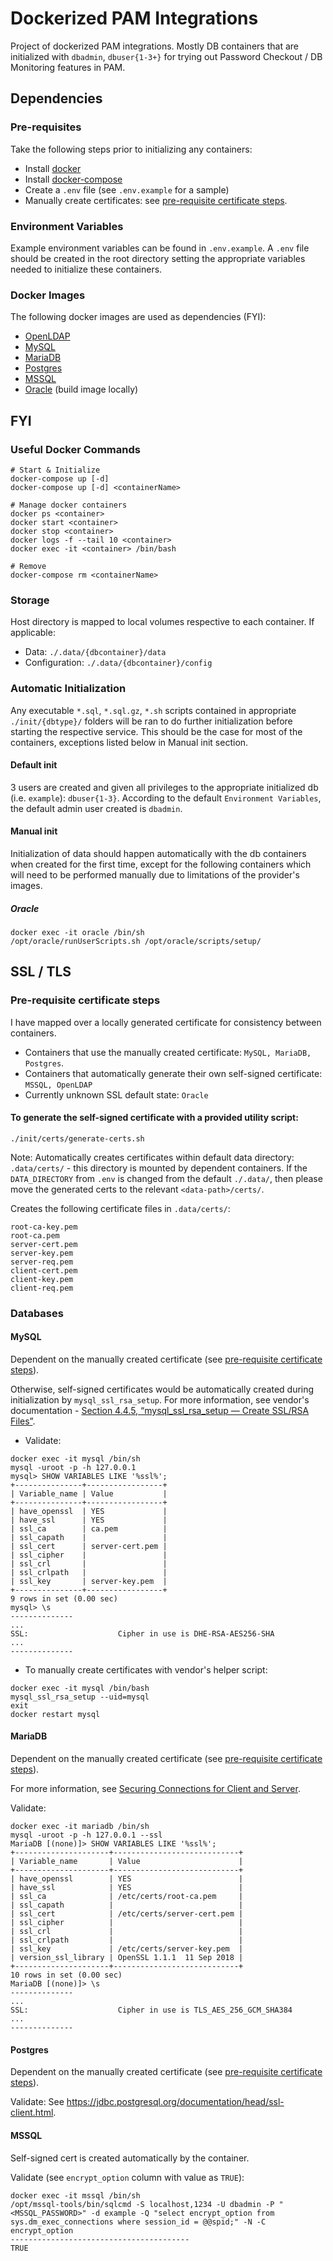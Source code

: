 # Dockerized PAM Integrations
Project of dockerized PAM integrations. Mostly DB containers that are initialized with `dbadmin`, `dbuser{1-3+}` for trying out Password Checkout / DB Monitoring features in PAM.

## Dependencies
### Pre-requisites
Take the following steps prior to initializing any containers:
- Install [docker](https://docs.docker.com/get-docker/)
- Install [docker-compose](https://docs.docker.com/compose/install/)
- Create a `.env` file (see `.env.example` for a sample)
- Manually create certificates: see [pre-requisite certificate steps](#pre-requisite-certificate-steps).

### Environment Variables
Example environment variables can be found in `.env.example`. A `.env` file should be created in the root directory setting the appropriate variables needed to initialize these containers.

### Docker Images
The following docker images are used as dependencies (FYI):
- [OpenLDAP](https://hub.docker.com/r/osixia/openldap)
- [MySQL](https://hub.docker.com/_/mysql)
- [MariaDB](https://hub.docker.com/_/mariadb)
- [Postgres](https://hub.docker.com/_/postgres)
- [MSSQL](https://hub.docker.com/_/microsoft-mssql-server)
- [Oracle](https://github.com/oracle/docker-images/blob/master/OracleDatabase/SingleInstance/README.md) (build image locally)

## FYI
### Useful Docker Commands
```
# Start & Initialize
docker-compose up [-d]
docker-compose up [-d] <containerName>

# Manage docker containers
docker ps <container>
docker start <container>
docker stop <container>
docker logs -f --tail 10 <container>
docker exec -it <container> /bin/bash

# Remove
docker-compose rm <containerName>
```

### Storage
Host directory is mapped to local volumes respective to each container. If applicable:
- Data: `./.data/{dbcontainer}/data`
- Configuration: `./.data/{dbcontainer}/config`

### Automatic Initialization
Any executable `*.sql`, `*.sql.gz`, `*.sh` scripts contained in appropriate `./init/{dbtype}/` folders will be ran to do further initialization before starting the respective service. This should be the case for most of the containers, exceptions listed below in Manual init section.

#### Default init
3 users are created and given all privileges to the appropriate initialized db (i.e. `example`): `dbuser{1-3}`. According to the default `Environment Variables`, the default admin user created is `dbadmin`.

#### Manual init
Initialization of data should happen automatically with the db containers when created for the first time, except for the following containers which will need to be performed manually due to limitations of the provider's images.
##### Oracle
```
docker exec -it oracle /bin/sh
/opt/oracle/runUserScripts.sh /opt/oracle/scripts/setup/
```

## SSL / TLS
### Pre-requisite certificate steps
I have mapped over a locally generated certificate for consistency between containers.
- Containers that use the manually created certificate: `MySQL, MariaDB, Postgres`.
- Containers that automatically generate their own self-signed certificate: `MSSQL, OpenLDAP`
- Currently unknown SSL default state: `Oracle`
#### To generate the self-signed certificate with a provided utility script:
```
./init/certs/generate-certs.sh
```
Note: Automatically creates certificates within default data directory: `.data/certs/` - this directory is mounted by dependent containers. If the `DATA_DIRECTORY` from `.env` is changed from the default `./.data/`, then please move the generated certs to the relevant `<data-path>/certs/`.

Creates the following certificate files in `.data/certs/`:
```
root-ca-key.pem
root-ca.pem
server-cert.pem
server-key.pem
server-req.pem
client-cert.pem
client-key.pem
client-req.pem
```

### Databases
#### MySQL
Dependent on the manually created certificate (see [pre-requisite certificate steps](#pre-requisite-certificate-steps)).

Otherwise, self-signed certificates would be automatically created during initialization by `mysql_ssl_rsa_setup`. For more information, see vendor's documentation - [Section 4.4.5, “mysql_ssl_rsa_setup — Create SSL/RSA Files”](https://dev.mysql.com/doc/refman/5.7/en/mysql-ssl-rsa-setup.html).

- Validate:
```
docker exec -it mysql /bin/sh
mysql -uroot -p -h 127.0.0.1
mysql> SHOW VARIABLES LIKE '%ssl%';
+---------------+-----------------+
| Variable_name | Value           |
+---------------+-----------------+
| have_openssl  | YES             |
| have_ssl      | YES             |
| ssl_ca        | ca.pem          |
| ssl_capath    |                 |
| ssl_cert      | server-cert.pem |
| ssl_cipher    |                 |
| ssl_crl       |                 |
| ssl_crlpath   |                 |
| ssl_key       | server-key.pem  |
+---------------+-----------------+
9 rows in set (0.00 sec)
mysql> \s
--------------
...
SSL:                    Cipher in use is DHE-RSA-AES256-SHA
...
--------------
```

- To manually create certificates with vendor's helper script:
```
docker exec -it mysql /bin/bash
mysql_ssl_rsa_setup --uid=mysql
exit
docker restart mysql
```

#### MariaDB
Dependent on the manually created certificate (see [pre-requisite certificate steps](#pre-requisite-certificate-steps)).

For more information, see [Securing Connections for Client and Server](https://mariadb.com/kb/en/securing-connections-for-client-and-server/).

Validate:
```
docker exec -it mariadb /bin/sh
mysql -uroot -p -h 127.0.0.1 --ssl
MariaDB [(none)]> SHOW VARIABLES LIKE '%ssl%';
+---------------------+----------------------------+
| Variable_name       | Value                      |
+---------------------+----------------------------+
| have_openssl        | YES                        |
| have_ssl            | YES                        |
| ssl_ca              | /etc/certs/root-ca.pem     |
| ssl_capath          |                            |
| ssl_cert            | /etc/certs/server-cert.pem |
| ssl_cipher          |                            |
| ssl_crl             |                            |
| ssl_crlpath         |                            |
| ssl_key             | /etc/certs/server-key.pem  |
| version_ssl_library | OpenSSL 1.1.1  11 Sep 2018 |
+---------------------+----------------------------+
10 rows in set (0.00 sec)
MariaDB [(none)]> \s
--------------
...
SSL:                    Cipher in use is TLS_AES_256_GCM_SHA384
...
--------------
```

#### Postgres
Dependent on the manually created certificate (see [pre-requisite certificate steps](#pre-requisite-certificate-steps)).

Validate: See https://jdbc.postgresql.org/documentation/head/ssl-client.html.

#### MSSQL
Self-signed cert is created automatically by the container.

Validate (see `encrypt_option` column with value as `TRUE`):
```
docker exec -it mssql /bin/sh
/opt/mssql-tools/bin/sqlcmd -S localhost,1234 -U dbadmin -P "<MSSQL_PASSWORD>" -d example -Q "select encrypt_option from sys.dm_exec_connections where session_id = @@spid;" -N -C
encrypt_option
----------------------------------------
TRUE
```
